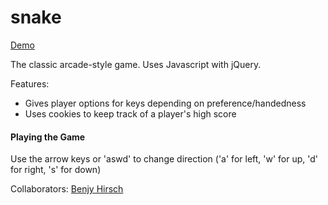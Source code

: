snake
=====

[Demo](http://jessiedouglas.github.io/snake)

The classic arcade-style game. Uses Javascript with jQuery.

Features:

* Gives player options for keys depending on preference/handedness
* Uses cookies to keep track of a player's high score



#### Playing the Game

Use the arrow keys or 'aswd' to change direction ('a' for left, 'w' for up, 'd' for right, 's' for down)

Collaborators: [Benjy Hirsch](http://github.com/benjyhirsch)
